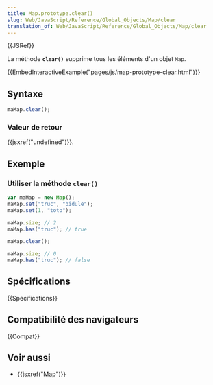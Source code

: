 ```yaml
---
title: Map.prototype.clear()
slug: Web/JavaScript/Reference/Global_Objects/Map/clear
translation_of: Web/JavaScript/Reference/Global_Objects/Map/clear
---
```


{{JSRef}}

La méthode **`clear()`** supprime tous les éléments d'un objet `Map`.

{{EmbedInteractiveExample("pages/js/map-prototype-clear.html")}}

## Syntaxe

```js
maMap.clear();
```

### Valeur de retour

{{jsxref("undefined")}}.

## Exemple

### Utiliser la méthode `clear()`

```js
var maMap = new Map();
maMap.set("truc", "bidule");
maMap.set(1, "toto");

maMap.size; // 2
maMap.has("truc"); // true

maMap.clear();

maMap.size; // 0
maMap.has("truc"); // false
```

## Spécifications

{{Specifications}}

## Compatibilité des navigateurs

{{Compat}}

## Voir aussi

- {{jsxref("Map")}}
